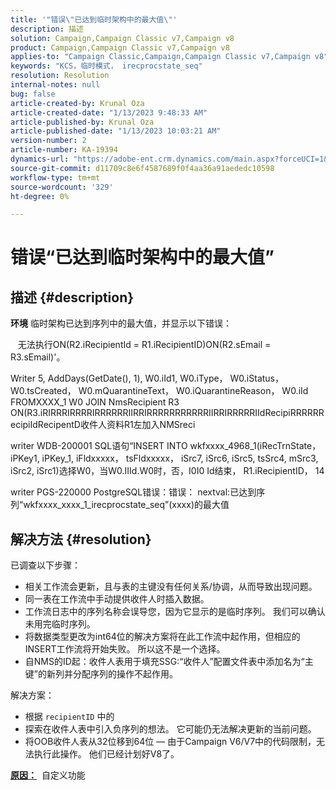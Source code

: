 ```yaml
---
title: '"错误\"已达到临时架构中的最大值\"'
description: 描述
solution: Campaign,Campaign Classic v7,Campaign v8
product: Campaign,Campaign Classic v7,Campaign v8
applies-to: "Campaign Classic,Campaign,Campaign Classic v7,Campaign v8"
keywords: "KCS，临时模式， irecprocstate_seq"
resolution: Resolution
internal-notes: null
bug: false
article-created-by: Krunal Oza
article-created-date: "1/13/2023 9:48:33 AM"
article-published-by: Krunal Oza
article-published-date: "1/13/2023 10:03:21 AM"
version-number: 2
article-number: KA-19394
dynamics-url: "https://adobe-ent.crm.dynamics.com/main.aspx?forceUCI=1&pagetype=entityrecord&etn=knowledgearticle&id=e0730e70-2793-ed11-aad1-6045bd006793"
source-git-commit: d11709c8e6f4587689f0f4aa36a91aededc10598
workflow-type: tm+mt
source-wordcount: '329'
ht-degree: 0%

---
```


# 错误“已达到临时架构中的最大值”

## 描述 {#description}

<b>环境</b>
临时架构已达到序列中的最大值，并显示以下错误：

   无法执行ON(R2.iRecipientId = R1.iRecipientID)ON(R2.sEmail = R3.sEmail)&#39;。

Writer 5, AddDays(GetDate(), 1), W0.iId1, W0.iType， W0.iStatus， W0.tsCreated， W0.mQuarantineText， W0.iQuarantineReason， W0.iId FROMXXXX_1 W0 JOIN NmsRecipient R3 ON(R3.iRIRRRIRRRRIRRRRRRIIRRIRRRRRRRRRRRIIRRIRRRRRIIdRecipiRRRRRRecipiIdRecipentD收件人资料R1左加入NMSreci

writer WDB-200001 SQL语句“INSERT INTO wkfxxxx_4968_1(iRecTrnState， iPKey1, iPKey_1, iFldxxxxx， tsFldxxxxx， iSrc7, iSrc6, iSrc5, tsSrc4, mSrc3, iSrc2, iSrc1)选择W0，当W0.IIId.W0时，否，I0I0 Id结束， R1.iRecipientID， 14

writer PGS-220000 PostgreSQL错误：错误： nextval:已达到序列“wkfxxxx_xxxx_1_irecprocstate_seq”(xxxx)的最大值


## 解决方法 {#resolution}


已调查以下步骤：

- 相关工作流会更新，且与表的主键没有任何关系/协调，从而导致出现问题。
- 同一表在工作流中手动提供收件人时插入数据。
- 工作流日志中的序列名称会误导您，因为它显示的是临时序列。 我们可以确认未用完临时序列。
- 将数据类型更改为int64位的解决方案将在此工作流中起作用，但相应的INSERT工作流将开始失败。 所以这不是一个选择。
- 自NMS的ID起：收件人表用于填充SSG:“收件人”配置文件表中添加名为“主键”的新列并分配序列的操作不起作用。


解决方案：

- 根据 `recipientID` 中的
- 探索在收件人表中引入负序列的想法。 它可能仍无法解决更新的当前问题。
- 将OOB收件人表从32位移到64位 — 由于Campaign V6/V7中的代码限制，无法执行此操作。 他们已经计划好V8了。




<b><u>原因：</u></b>  自定义功能



